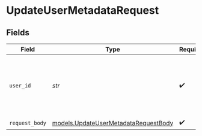 # UpdateUserMetadataRequest


## Fields

| Field                                                                              | Type                                                                               | Required                                                                           | Description                                                                        | Example                                                                            |
| ---------------------------------------------------------------------------------- | ---------------------------------------------------------------------------------- | ---------------------------------------------------------------------------------- | ---------------------------------------------------------------------------------- | ---------------------------------------------------------------------------------- |
| `user_id`                                                                          | *str*                                                                              | :heavy_check_mark:                                                                 | The ID of the user whose metadata will be updated and merged                       | user_123456789                                                                     |
| `request_body`                                                                     | [models.UpdateUserMetadataRequestBody](../models/updateusermetadatarequestbody.md) | :heavy_check_mark:                                                                 | N/A                                                                                |                                                                                    |